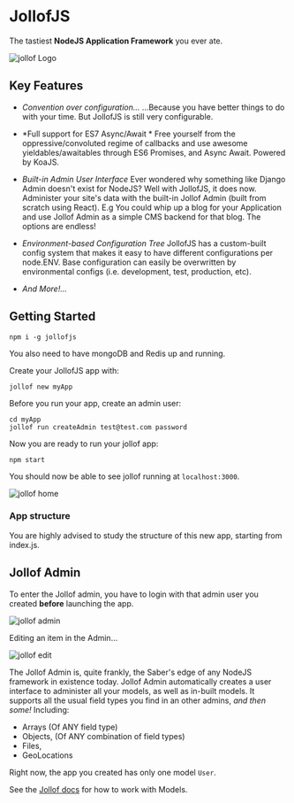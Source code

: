 # JollofJS

The tastiest **NodeJS Application Framework** you ever ate.

![jollof Logo](https://raw.github.com/iyobo/jollofjs/master/images/jollof.png)


## Key Features

- *Convention over configuration...*
...Because you have better things to do with your time. But JollofJS is still very configurable.

- *Full support for ES7 Async/Await *
Free yourself from the oppressive/convoluted regime of callbacks and use awesome yieldables/awaitables
through ES6 Promises, and Async Await. Powered by KoaJS.


- *Built-in Admin User Interface*
Ever wondered why something like Django Admin doesn't exist for NodeJS? Well with JollofJS, it does now.
Administer your site's data with the built-in Jollof Admin (built from scratch using React).
E.g You could whip up a blog for your Application and use Jollof Admin as a simple CMS backend for that blog.
The options are endless!

- *Environment-based Configuration Tree*
JollofJS has a custom-built config system that makes it easy to have different configurations per node.ENV.
Base configuration can easily be overwritten by environmental configs (i.e. development, test, production, etc).

- *And More!...*

## Getting Started

```
npm i -g jollofjs
```
You also need to have mongoDB and Redis up and running.


Create your JollofJS app with:
```
jollof new myApp
```

Before you run your app, create an admin user:
```
cd myApp
jollof run createAdmin test@test.com password
```

Now you are ready to run your jollof app:
```
npm start
```

You should now be able to see jollof running at `localhost:3000`.

![jollof home](https://raw.github.com/iyobo/jollofjs/master/images/home.png)


### App structure
You are highly advised to study the structure of this new app, starting from index.js.


## Jollof Admin

To enter the Jollof admin, you have to login with that admin user you created **before** launching the app.

![jollof admin](https://raw.github.com/iyobo/jollofjs/master/images/admin.png)

Editing an item in the Admin...

![jollof edit](https://raw.github.com/iyobo/jollofjs/master/images/edit.png)



The Jollof Admin is, quite frankly, the Saber's edge of any NodeJS framework in existence today.
Jollof Admin automatically creates a user interface to administer all your models, as well as in-built models.
It supports all the usual field types you find in an other admins, *and then some!* Including:
* Arrays (Of ANY field type)
* Objects, (Of ANY combination of field types)
* Files,
* GeoLocations


Right now, the app you created has only one model `User`.

See the [Jollof docs](http://docs.jollofjs.com) for how to work with Models.
